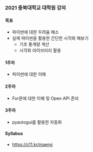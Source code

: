 ### 2021 충북대학교 대학원 강의

#### 목표

- 파이썬에 대한 두려움 해소
- 실제 파이썬을 활용한 간단한 시각화 해보기
  - 기초 통계량 계산
  - 시각화 라이브러리 활용

#### 1주차

- 파이썬에 대한 이해

#### 2주차

- For문에 대한 이해 및 Open API 준비

#### 3주차

- pyautogui를 활용한 자동화

#### Syllabus

- https://c11.kr/maeng
